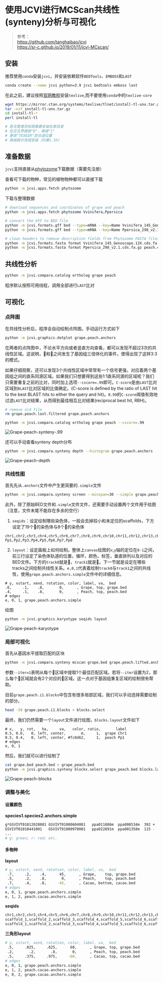 # 使用JCVI进行MCScan共线性(synteny)分析与可视化

> 参考：  
> https://github.com/tanghaibao/jcvi  
> https://sr-c.github.io/2019/01/11/jcvi-MCscan/

## 安装

推荐使用`conda`安装`jcvi`，并安装依赖软件`BEDTools`、`EMBOSS`和`LAST`
```bash
conda create --name jcvi python=3.9 jcvi bedtools emboss last
```

在此之前，建议按照[官网教程](https://tug.org/texlive/quickinstall.html)安装`texlive`,而不要使用`conda`中的`texlive-core`
```bash
wget https://mirror.ctan.org/systems/texlive/tlnet/install-tl-unx.tar.gz
tar -xzf install-tl-unx.tar.gz
cd install-tl-*
perl install-tl

# 若无管理员权限需要安装在家目录
# 在交互界面按"D"，再按"1"
# 更改"TEXDIR"至合适位置
# 再按提示完成安装（约需1.5h)
```

## 准备数据

`jcvi`支持直接从[phytozome](https://phytozome-next.jgi.doe.gov/)下载数据（需要先注册）

查看可下载的物种，常见的植物物种都可以直接下载
```bash
python -m jcvi.apps.fetch phytozome
```

下载与整理数据
```bash
# download sequences and coordinates of grape and peach
python -m jcvi.apps.fetch phytozome Vvinifera,Ppersica

# convert the GFF to BED file
python -m jcvi.formats.gff bed --type=mRNA --key=Name Vvinifera_145_Genoscope.12X.gene.gff3.gz -o grape.bed
python -m jcvi.formats.gff bed --type=mRNA --key=Name Ppersica_298_v2.1.gene.gff3.gz -o peach.bed

# clean headers to remove description fields from Phytozome FASTA files
python -m jcvi.formats.fasta format Vvinifera_145_Genoscope.12X.cds.fa.gz grape.cds
python -m jcvi.formats.fasta format Ppersica_298_v2.1.cds.fa.gz peach.cds
```

## 共线性分析

```bash
python -m jcvi.compara.catalog ortholog grape peach
```
程序默认按照可用线程，调用全部进行`LAST`比对

## 可视化

### 点阵图

在共线性分析后，程序会自动绘制点阵图。手动运行方式如下
```bash
python -m jcvi.graphics.dotplot grape.peach.anchors
```

在两者的点阵图中，不论水平方向或者竖直方向查看，都可以发现不超过3次的共线性区域。这说明，🍇和🍑之间发生了基因组三倍体化的事件，使得出现了这样3:3的模式。

如果仔细观察，还可以发现3个共线性区域中常常有一个信号更强，对应着两个基因组之间的直系同源区域。如果我们只想要得到这些1:1直系同源的区域呢？我们只需要重复之前的比对，同时加上选项`--cscore=.99`即可。`C-score`是由`LAST`比对区域到`BLAST`比对区域的比值确定。(C-score is defined by the ratio of LAST hit to the best BLAST hits to either the query and hit)。`0.99`的`C-score`阈值有效地过滤`LAST`比对结果，从而得到最佳相互比对结果(reciprocal best hit, RBH)。

```bash
# remove old file
rm grape.peach.last.filtered grape.peach.anchors

python -m jcvi.compara.catalog ortholog grape peach --cscore=.99
```

![Grape-peach-synteny-.99](figure/jcvi_dotplot.png)

还可以手动查看synteny depth分布

```bash
python -m jcvi.compara.synteny depth --histogram grape.peach.anchors
```

![Grape-peach-depth](figure/jcvi_depth.png)

### 共线性图

首先先从`.anchors`文件中产生更简要的`.simple`文件
```bash
python -m jcvi.compara.synteny screen --minspan=30 --simple grape.peach.anchors grape.peach.anchors.new
```

此外，除了原始BED文件和`.simple`文件文件，还需要手动设置两个文件用于绘图（注意，文件末尾不能存在多余的空行）

1. `seqids`：设定绘制哪些染色体，一般会去掉较小和未定位的scaffolds，下方设定了19个🍇的染色体与8个🍑的染色体
```vim
chr1,chr2,chr3,chr4,chr5,chr6,chr7,chr8,chr9,chr10,chr11,chr12,chr13,chr14,chr15,chr16,chr17,chr18,chr19
Pp1,Pp2,Pp3,Pp4,Pp5,Pp6,Pp7,Pp8
```
2. `layout`：设定画板上如何绘制。整体上`canvas`绘图的`x`,`y`轴的定位在`0-1`之间，前三行设定了染色体轨道的位置，循环，颜色，标签，垂直排列以及对应的BED文件。下方的`track0`就是🍇，`track1`就是🍑。下一节就是设定在哪些tracks之间绘制共线性关系。`e,0,1`代表着绘制`track0`与`track1`之间的共线性，使用`grape.peach.anchors.simple`文件中的详细信息。
```vim
# y, xstart, xend, rotation, color, label, va,  bed
.6,     .1,    .8,       0,      , Grape, top, grape.bed
.4,     .1,    .8,       0,      , Peach, top, peach.bed
# edges
e, 0, 1, grape.peach.anchors.simple
```

绘图
```bash
python -m jcvi.graphics.karyotype seqids layout
```

![Grape-peach-karyotype](figure/jcvi_karyotype.png)

### 局部可视化

首先从基因水平提取匹配的区块

```bash
python -m jcvi.compara.synteny mcscan grape.bed grape.peach.lifted.anchors --iter=1 -o grape.peach.i1.blocks
```

参数`--iter=1`表明从每个🍇区域中提取1个最佳匹配区域。若将`--iter`设置为2，那么每个🍇区域就会有2个对应的🍑区域。这一点对于基因组重复区域的绘制很有帮助。

目前`grape.peach.i1.blocks`中包含有很多局部区域，我们可以手动选择需要绘制的部分。

```bash
head -50 grape.peach.i1.blocks > blocks.select
```

最终，我们仍然需要一个`layout`文件进行绘图，`blocks.layout`文件如下

```vim
# x,   y, rot,   ha,     va,   color, ratio,       label
0.5, 0.6,   0, left, center,       m,     1,  grape Chr1
0.5, 0.4,   0, left, center, #fc8d62,     1,  peach Pp1
# edges
e, 0, 1
```

然后，我们就可以进行绘制了

```bash
cat grape.bed peach.bed > grape_peach.bed
python -m jcvi.graphics.synteny blocks.select grape_peach.bed blocks.layout
```

![Grape-peach-blocks](figure/jcvi_blocks.png)

### 调整与美化

#### 设置颜色

**species1.species2.anchors.simple**
```bash
g*GSVIVT01012028001 GSVIVT01000604001   ppa011886m  ppa008534m  392 +
GSVIVT01010441001   GSVIVT01000970001   ppa022891m  ppa001358m  115 -
...
# g: green; r: red; etc.
```

#### 多物种

**layout**
```bash
# y, xstart, xend, rotation, color, label, va,  bed
 .7,     .2,    .4,      45,      , Grape,    top, grape.bed
 .5,     .2,    .8,       0,      , Peach,    top, peach.bed
 .7,     .4,    .8,     -45,      , Cacao, bottom, cacao.bed
# edges
e, 0, 1, grape.peach.anchors.simple
e, 1, 2, peach.cacao.anchors.simple
```

**seqids**
```bash
chr1,chr2,chr3,chr4,chr5,chr6,chr7,chr8,chr9,chr10,chr11,chr12,chr13,chr14,chr15,chr16,chr17,chr18,chr19
scaffold_1,scaffold_2,scaffold_3,scaffold_4,scaffold_5,scaffold_6,scaffold_7,scaffold_8
scaffold_1,scaffold_2,scaffold_3,scaffold_4,scaffold_5,scaffold_6,scaffold_7,scaffold_8,scaffold_9,scaffold_10
```

**三角形layout**
```bash
# y, xstart, xend, rotation, color, label, va,  bed
 .5,     .025,     .625,      60,      , Grape, top, grape.bed
 .2,       .2,       .8,       0,      , Peach, top, peach.bed
 .5,     .375,     .975,     -60,      , Cacao, top, cacao.bed
# edges
e, 0, 1, grape.peach.anchors.simple
e, 1, 2, peach.cacao.anchors.simple
e, 0, 2, grape.cacao.anchors.simple
```
